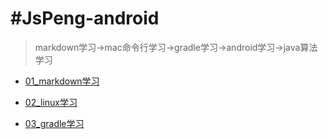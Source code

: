 # #JsPeng-android

>markdown学习->mac命令行学习->gradle学习->android学习->java算法学习


- [01_markdown学习](https://github.com/Deep20160607/JsPeng-android/01_markdown学习)

- [02_linux学习](https://github.com/Deep20160607/JsPeng-android/02_linux学习)

- [03_gradle学习](https://github.com/Deep20160607/JsPeng-android/03_gradle学习)
